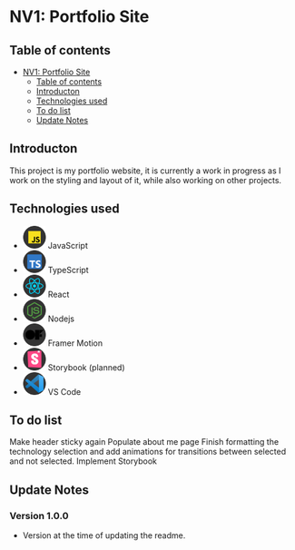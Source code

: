 # NV1: Portfolio Site

## Table of contents

- [NV1: Portfolio Site](#nv1-portfolio-site)
  - [Table of contents](#table-of-contents)
  - [Introducton](#introducton)
  - [Technologies used](#technologies-used)
  - [To do list](#to-do-list)
  - [Update Notes](#update-notes)

## Introducton

This project is my portfolio website, it is currently a work in progress as I work on the styling and layout of it, while also working on other projects.

## Technologies used

- <img src="/src/assets/images/Technologies/javascript.svg" alt="JavaScript" width="40" height="40"> JavaScript
- <img src="/src/assets/images/Technologies/Typescript.svg" alt="TypeScript" width="40" height="40"> TypeScript
- <img src="/src/assets/images/Technologies/react.svg" alt="React" width="40" height="40"> React
- <img src="/src/assets/images/Technologies/nodejs-icon.svg" alt="Nodejs" width="40" height="40"> Nodejs
- <img src="/src/assets/images/Technologies/framermotion.svg" alt="Framer Motion" width="40" height="40"> Framer Motion
- <img src="/src/assets/images/Technologies/storybook.svg" alt="storybook" width="40" height="40"> Storybook (planned)
- <img src="/src/assets/images/Technologies/vscode.svg" alt="VS Code" width="40" height="40"> VS Code

## To do list

Make header sticky again
Populate about me page
Finish formatting the technology selection and add animations for transitions between selected and not selected.
Implement Storybook

## Update Notes

### Version 1.0.0 <!-- omit in toc -->

- Version at the time of updating the readme.
